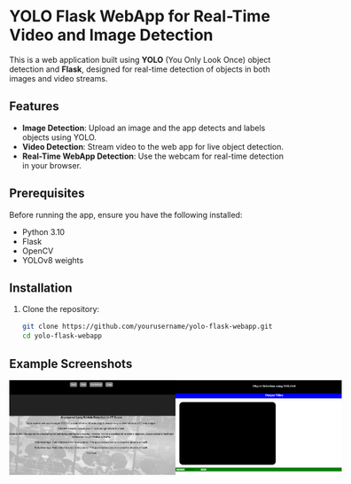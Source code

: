 # YOLO Flask WebApp for Real-Time Video and Image Detection

This is a web application built using **YOLO** (You Only Look Once) object detection and **Flask**, designed for real-time detection of objects in both images and video streams.

## Features
- **Image Detection**: Upload an image and the app detects and labels objects using YOLO.
- **Video Detection**: Stream video to the web app for live object detection.
- **Real-Time WebApp Detection**: Use the webcam for real-time detection in your browser.

## Prerequisites
Before running the app, ensure you have the following installed:
- Python 3.10
- Flask
- OpenCV
- YOLOv8 weights

## Installation

1. Clone the repository:
   ```bash
   git clone https://github.com/yourusername/yolo-flask-webapp.git
   cd yolo-flask-webapp
   ```

## Example Screenshots

<div style="display: flex; justify-content: space-between;">
  <img src="screenshot/y1.png" alt="ChatBot" width="300" />
  <img src="screenshot/y3.png" alt="Image Analyzer" width="300" />
</div>
